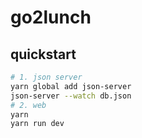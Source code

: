# go2lunch

## quickstart
```bash
# 1. json server
yarn global add json-server
json-server --watch db.json
# 2. web
yarn
yarn run dev
```